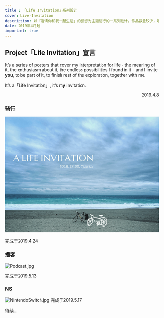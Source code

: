 ```yaml
---
title : 「Life Invitation」系列设计
cover: Live-Invitation
description: 以「邀请你和我一起生活」的预想为主题进行的一系列设计，作品数量较少，项目仍未完结。
date: 2019年4月起
important: true
---
```


## Project「Life Invitation」宣言
It’s a series of posters that cover my interpretation for life - the meaning of it, the enthusiasm about it, the endless possibilities I found in it - and I invite **you**, to be part of it, to finish rest of the exploration, together with me.

It’s a「Life Invitation」, it’s **my** invitation.
<p style="text-align: right;">2019.4.8</p>

### 骑行
![](/assets/projects/Live-Invitation.jpeg)

完成于2019.4.24

### 播客
![Podcast.jpg](https://s2.loli.net/2023/02/23/lzEDUwrLj5ohd2Y.jpg)

完成于2019.5.13

### NS
![NintendoSwitch.jpg](https://s2.loli.net/2023/02/23/ulYtRzWbO4MXNI6.jpg)
完成于2019.5.17

待续...